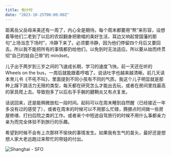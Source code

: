 ```yaml
---
title: 倒计时
date: "2023-10-25T00:00:00Z"
---
```


距离岳父岳母来美还有一周了，内心全是期待。每个周末都要用“熬”来形容，设想着等他们二老到了以后的农奴翻身把歌唱的美好生活，耳边又响起曾国藩的那句“上场当念下场时”，冷静下来了。必须要冷静，因为他们停留四个月后又要回去。所以我不能把所有的事情都扔给他们，以免到时无法适应。所以要从始而终贯彻“自己的娃自己带”的 mindset。

儿子出于两岁到三岁之间的飞速成长期，学习的速度飞快。前一天还在听的 Wheels on the bus，一周后就能跟着哼唱了。说话吐字也越来越清晰。前几天读本育儿书《不吼不叫》，里面提到不同小孩有不同的气质。我这个儿子明显就是那种上蹿下跳活力无限的类型，每天都在研究怎么才能出去玩，或者在房间里找最高的家具爬上去。导致抱多了以后右手手腕的腱鞘炎又有点复发。

话说回来，还是能稍微放松一段时间。起码可以在周末睡到自然醒（已经接近一年多没有过的感受了），或者在周末的时候可以不用那么忙碌，腾挪点时间做一些房屋修缮、打扫后院之类的工作。或者来个中短途自驾旅行的时候不用什么事都亲力亲为而完全体验不到旅行的乐趣。

希望到时候不会有上次那样不愉快的事情发生。如果我有生气的苗头，最好还是想想人家大老远跑过来帮忙的带娃的付出。

![Shanghai - SFO](https://github.com/fuermosi777/bbb/assets/7303373/3b57d079-4af7-4771-ba4a-5cccd9b6f1a5)
